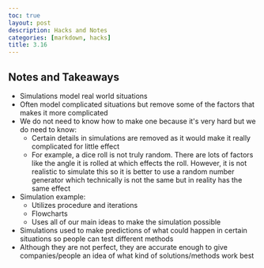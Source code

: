```yaml
---
toc: true
layout: post
description: Hacks and Notes
categories: [markdown, hacks]
title: 3.16
---
```


## Notes and Takeaways
- Simulations model real world situations
- Often model complicated situations but remove some of the factors that makes it more complicated
- We do not need to know how to make one because it's very hard but we do need to know:
    - Certain details in simulations are removed as it would make it really complicated for little effect
    - For example, a dice roll is not truly random. There are lots of factors like the angle it is rolled at which effects the roll. However, it is not realistic to simulate this so it is better to use a random number generator which technically is not the same but in reality has the same effect
- Simulation example:
    - Utilizes procedure and iterations
    - Flowcharts
    - Uses all of our main ideas to make the simulation possible
- Simulations used to make predictions of what could happen in certain situations so people can test different methods
- Although they are not perfect, they are accurate enough to give companies/people an idea of what kind of solutions/methods work best

